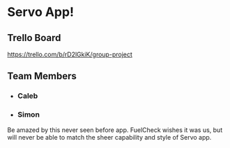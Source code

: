 # Servo App!
## Trello Board
https://trello.com/b/rD2lGkiK/group-project

## Team Members
- ### Caleb
- ### Simon  
Be amazed by this never seen before app. FuelCheck wishes it was us, but will never be able to match the sheer capability and style of Servo app.
